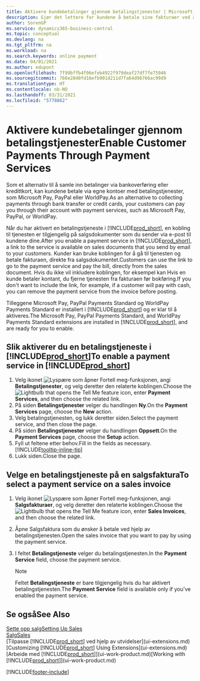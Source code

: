 ```yaml
---
title: Aktivere kundebetalinger gjennom betalingstjenester | Microsoft-dokumentasjon
description: Gjør det lettere for kundene å betale sine fakturaer ved å aktivere betalingstjenester.
author: SorenGP
ms.service: dynamics365-business-central
ms.topic: conceptual
ms.devlang: na
ms.tgt_pltfrm: na
ms.workload: na
ms.search.keywords: online payment
ms.date: 04/01/2021
ms.author: edupont
ms.openlocfilehash: 7f99bffb4f06efeb4922f979deaf27df7fe75946
ms.sourcegitcommit: 766e2840fd16efb901d211d7fa64d96766ac99d9
ms.translationtype: HT
ms.contentlocale: nb-NO
ms.lasthandoff: 03/31/2021
ms.locfileid: "5778862"
---
```

# <a name="enable-customer-payments-through-payment-services"></a><span data-ttu-id="c11f8-103">Aktivere kundebetalinger gjennom betalingstjenester</span><span class="sxs-lookup"><span data-stu-id="c11f8-103">Enable Customer Payments Through Payment Services</span></span>
<span data-ttu-id="c11f8-104">Som et alternativ til å samle inn betalinger via bankoverføring eller kredittkort, kan kundene betale via egne kontoer med betalingstjenester, som Microsoft Pay, PayPal eller WorldPay.</span><span class="sxs-lookup"><span data-stu-id="c11f8-104">As an alternative to collecting payments through bank transfer or credit cards, your customers can pay you through their account with payment services, such as Microsoft Pay, PayPal, or WorldPay.</span></span>  

<span data-ttu-id="c11f8-105">Når du har aktivert en betalingstjeneste i [!INCLUDE[prod_short](includes/prod_short.md)], en kobling til tjenesten er tilgjengelig på salgsdokumenter som du sender via e-post til kundene dine.</span><span class="sxs-lookup"><span data-stu-id="c11f8-105">After you enable a payment service in [!INCLUDE[prod_short](includes/prod_short.md)], a link to the service is available on sales documents that you send by email to your customers.</span></span> <span data-ttu-id="c11f8-106">Kunder kan bruke koblingen for å gå til tjenesten og betale fakturaen, direkte fra salgsdokumentet.</span><span class="sxs-lookup"><span data-stu-id="c11f8-106">Customers can use the link to go to the payment service and pay the bill, directly from the sales document.</span></span> <span data-ttu-id="c11f8-107">Hvis du ikke vil inkludere koblingen, for eksempel kan Hvis en kunde betaler kontant, du fjerne tjenesten fra fakturaen før bokføring.</span><span class="sxs-lookup"><span data-stu-id="c11f8-107">If you don't want to include the link, for example, if a customer will pay with cash, you can remove the payment service from the invoice before posting.</span></span>  

<span data-ttu-id="c11f8-108">Tilleggene Microsoft Pay, PayPal Payments Standard og WorldPay Payments Standard er installert i [!INCLUDE[prod_short](includes/prod_short.md)] og er klar til å aktiveres.</span><span class="sxs-lookup"><span data-stu-id="c11f8-108">The Microsoft Pay, PayPal Payments Standard, and WorldPay Payments Standard extensions are installed in [!INCLUDE[prod_short](includes/prod_short.md)], and are ready for you to enable.</span></span>  

## <a name="to-enable-a-payment-service-in-prod_short"></a><span data-ttu-id="c11f8-109">Slik aktiverer du en betalingstjeneste i [!INCLUDE[prod_short](includes/prod_short.md)]</span><span class="sxs-lookup"><span data-stu-id="c11f8-109">To enable a payment service in [!INCLUDE[prod_short](includes/prod_short.md)]</span></span>
1. <span data-ttu-id="c11f8-110">Velg ikonet ![Lyspære som åpner Fortell meg-funksjonen](media/ui-search/search_small.png "Fortell hva du vil gjøre"), angi **Betalingstjenester**, og velg deretter den relaterte koblingen.</span><span class="sxs-lookup"><span data-stu-id="c11f8-110">Choose the ![Lightbulb that opens the Tell Me feature](media/ui-search/search_small.png "Tell me what you want to do") icon, enter **Payment Services**, and then choose the related link.</span></span>  
2. <span data-ttu-id="c11f8-111">På siden **Betalingstjenester** velger du handlingen **Ny**.</span><span class="sxs-lookup"><span data-stu-id="c11f8-111">On the **Payment Services** page, choose the **New** action.</span></span>  
3. <span data-ttu-id="c11f8-112">Velg betalingstjenesten, og lukk deretter siden.</span><span class="sxs-lookup"><span data-stu-id="c11f8-112">Select the payment service, and then close the page.</span></span>  
4. <span data-ttu-id="c11f8-113">På siden **Betalingstjenester** velger du handlingen **Oppsett**.</span><span class="sxs-lookup"><span data-stu-id="c11f8-113">On the **Payment Services** page, choose the **Setup** action.</span></span>  
5. <span data-ttu-id="c11f8-114">Fyll ut feltene etter behov.</span><span class="sxs-lookup"><span data-stu-id="c11f8-114">Fill in the fields as necessary.</span></span> [!INCLUDE[tooltip-inline-tip](includes/tooltip-inline-tip_md.md)]  
6. <span data-ttu-id="c11f8-115">Lukk siden.</span><span class="sxs-lookup"><span data-stu-id="c11f8-115">Close the page.</span></span>  

## <a name="to-select-a-payment-service-on-a-sales-invoice"></a><span data-ttu-id="c11f8-116">Velge en betalingstjeneste på en salgsfaktura</span><span class="sxs-lookup"><span data-stu-id="c11f8-116">To select a payment service on a sales invoice</span></span>
1. <span data-ttu-id="c11f8-117">Velg ikonet ![Lyspære som åpner Fortell meg-funksjonen](media/ui-search/search_small.png "Fortell hva du vil gjøre"), angi **Salgsfakturaer**, og velg deretter den relaterte koblingen.</span><span class="sxs-lookup"><span data-stu-id="c11f8-117">Choose the ![Lightbulb that opens the Tell Me feature](media/ui-search/search_small.png "Tell me what you want to do") icon, enter **Sales Invoices**, and then choose the related link.</span></span>  
2. <span data-ttu-id="c11f8-118">Åpne Salgsfaktura som du ønsker å betale ved hjelp av betalingstjenesten.</span><span class="sxs-lookup"><span data-stu-id="c11f8-118">Open the sales invoice that you want to pay by using the payment service.</span></span>  
3. <span data-ttu-id="c11f8-119">I feltet **Betalingstjeneste** velger du betalingstjenesten.</span><span class="sxs-lookup"><span data-stu-id="c11f8-119">In the **Payment Service** field, choose the payment service.</span></span>  

    > [!NOTE]  
    > <span data-ttu-id="c11f8-120">Feltet **Betalingstjeneste** er bare tilgjengelig hvis du har aktivert betalingstjenesten.</span><span class="sxs-lookup"><span data-stu-id="c11f8-120">The **Payment Service** field is available only if you've enabled the payment service.</span></span>  

## <a name="see-also"></a><span data-ttu-id="c11f8-121">Se også</span><span class="sxs-lookup"><span data-stu-id="c11f8-121">See Also</span></span>  
[<span data-ttu-id="c11f8-122">Sette opp salg</span><span class="sxs-lookup"><span data-stu-id="c11f8-122">Setting Up Sales</span></span>](sales-setup-sales.md)  
[<span data-ttu-id="c11f8-123">Salg</span><span class="sxs-lookup"><span data-stu-id="c11f8-123">Sales</span></span>](sales-manage-sales.md)  
<span data-ttu-id="c11f8-124">[Tilpasse [!INCLUDE[prod_short](includes/prod_short.md)] ved hjelp av utvidelser](ui-extensions.md)</span><span class="sxs-lookup"><span data-stu-id="c11f8-124">[Customizing [!INCLUDE[prod_short](includes/prod_short.md)] Using Extensions](ui-extensions.md)</span></span>  
<span data-ttu-id="c11f8-125">[Arbeide med [!INCLUDE[prod_short](includes/prod_short.md)]](ui-work-product.md)</span><span class="sxs-lookup"><span data-stu-id="c11f8-125">[Working with [!INCLUDE[prod_short](includes/prod_short.md)]](ui-work-product.md)</span></span>  


[!INCLUDE[footer-include](includes/footer-banner.md)]